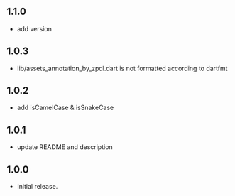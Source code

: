 ## 1.1.0

* add version

## 1.0.3

* lib/assets_annotation_by_zpdl.dart is not formatted according to dartfmt

## 1.0.2

* add isCamelCase & isSnakeCase

## 1.0.1

* update README and description

## 1.0.0

* Initial release.